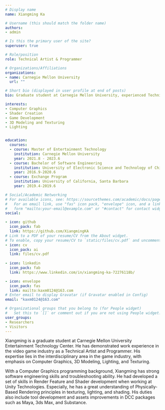 ```yaml
---
# Display name
name: Xiangming Ka

# Username (this should match the folder name)
authors:
- admin

# Is this the primary user of the site?
superuser: true

# Role/position
role: Technical Artist & Programmer

# Organizations/Affiliations
organizations:
- name: Carnegie Mellon University
  url: ""

# Short bio (displayed in user profile at end of posts)
bio: Graduate student at Carnegie Mellon University, experienced Technical Artist with a Computer Graphics background.

interests:
- Computer Graphics
- Shader Creation
- Game Development
- 3D Modeling and Texturing
- Lighting


education:
  courses:
  - course: Master of Entertainment Technology
    institution: Carnegie Mellon University
    year: 2021.8 - 2023.6
  - course: Bachelor of Software Engineering
    institution: University of Electronic Science and Technology of China
    year: 2016.9-2020.6
  - course: Exchange Program
    institution: University of California, Santa Barbara
    year: 2019.4-2019.6

# Social/Academic Networking
# For available icons, see: https://sourcethemes.com/academic/docs/page-builder/#icons
#   For an email link, use "fas" icon pack, "envelope" icon, and a link in the
#   form "mailto:your-email@example.com" or "#contact" for contact widget.
social:

- icon: github
  icon_pack: fab
  link: https://github.com/XiangmingKA
# Link to a PDF of your resume/CV from the About widget.
# To enable, copy your resume/CV to `static/files/cv.pdf` and uncomment the lines below.
- icon: cv
  icon_pack: ai
  link: files/cv.pdf
  
- icon: linkedin
  icon_pack: fab
  link: https://www.linkedin.com/in/xiangming-ka-72276118b/

- icon: envelope
  icon_pack: fas
  link: mailto:kaxm0124@163.com
# Enter email to display Gravatar (if Gravatar enabled in Config)
email: "kaxm0124@163.com"

# Organizational groups that you belong to (for People widget)
#   Set this to `[]` or comment out if you are not using People widget.
user_groups:
- Researchers
- Visitors
---
```


Xiangming is a graduate student at Carnegie Mellon University Entertainment Technology Center. He has demonstrated work experience in the video game industry as a Technical Artist and Programmer. His expertise lies in the interdisciplinary area in the game industry, with emphasis on Computer Graphics, 3D Modeling, Lighting, and Texturing. 

With a Computer Graphics programming background, Xiangming has strong software engineering skills and troubleshooting ability. He had developed a set of skills in Render Feature and Shader development when working at Unity Technologies. Especially, he has a great understanding of Physically-Based Rendering principles in texturing, lighting, and shading. His duties also include tool development and assets improvements in DCC packages such as Maya, 3ds Max, and Substance. 
